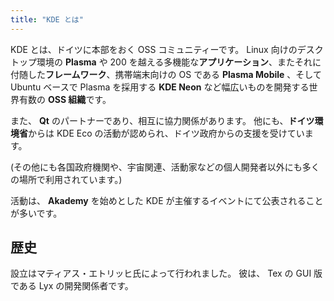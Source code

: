 ```yaml
---
title: "KDE とは"
---
```

KDE とは、ドイツに本部をおく OSS コミュニティーです。
Linux 向けのデスクトップ環境の **Plasma** や 200 を越える多機能な**アプリケーション**、またそれに付随した**フレームワーク**、携帯端末向けの OS である **Plasma Mobile** 、そして Ubuntu ベースで Plasma を採用する **KDE Neon** など幅広いものを開発する世界有数の **OSS 組織**です。

また、 **Qt** のパートナーであり、相互に協力関係があります。
他にも、**ドイツ環境省**からは KDE Eco の活動が認められ、ドイツ政府からの支援を受けています。

(その他にも各国政府機関や、宇宙関連、活動家などの個人開発者以外にも多くの場所で利用されています。)

活動は、 **Akademy** を始めとした KDE が主催するイベントにて公表されることが多いです。

## 歴史
設立はマティアス・エトリッヒ氏によって行われました。
彼は、 Tex の GUI 版である Lyx の開発関係者です。
